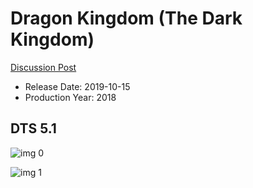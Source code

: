 # Dragon Kingdom (The Dark Kingdom)

[Discussion Post](https://www.avsforum.com/threads/bass-eq-for-filtered-movies.2995212/post-59861984)

* Release Date: 2019-10-15
* Production Year: 2018

## DTS 5.1

![img 0](https://i.imgur.com/voGEpoS.jpg)

![img 1](https://i.imgur.com/GVXpOAF.png)

